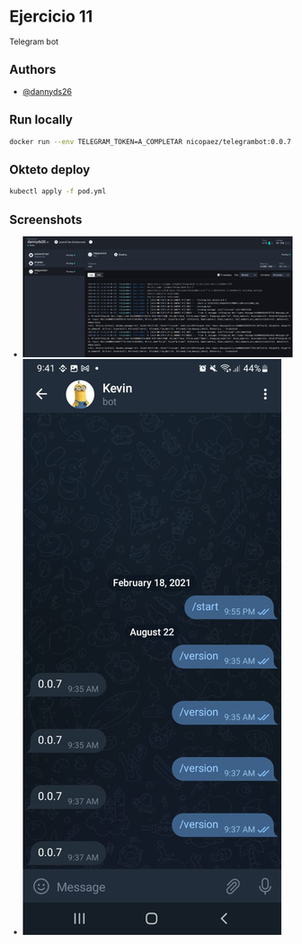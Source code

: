 
# Ejercicio 11

Telegram bot


## Authors

- [@dannyds26](https://www.github.com/dannyds26)


## Run locally

```bash
docker run --env TELEGRAM_TOKEN=A_COMPLETAR nicopaez/telegrambot:0.0.7
```

## Okteto deploy

```bash
kubectl apply -f pod.yml
```

## Screenshots

* ![Okteto](https://github.com/dannyds26/taller-docker-kubernetes/blob/main/ejercicio11/okteto.png)
* ![Telegram](https://github.com/dannyds26/taller-docker-kubernetes/blob/main/ejercicio11/telegram.jpeg)

